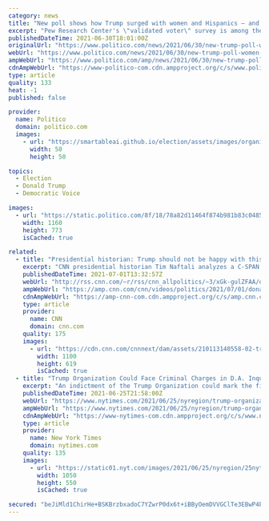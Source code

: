 ```yaml
---
category: news
title: "New poll shows how Trump surged with women and Hispanics — and lost anyway"
excerpt: "Pew Research Center's \"validated voter\" survey is among the most thorough examinations of the 2020 electorate to date."
publishedDateTime: 2021-06-30T18:01:00Z
originalUrl: "https://www.politico.com/news/2021/06/30/new-trump-poll-women-hispanic-voters-497199"
webUrl: "https://www.politico.com/news/2021/06/30/new-trump-poll-women-hispanic-voters-497199"
ampWebUrl: "https://www.politico.com/amp/news/2021/06/30/new-trump-poll-women-hispanic-voters-497199"
cdnAmpWebUrl: "https://www-politico-com.cdn.ampproject.org/c/s/www.politico.com/amp/news/2021/06/30/new-trump-poll-women-hispanic-voters-497199"
type: article
quality: 133
heat: -1
published: false

provider:
  name: Politico
  domain: politico.com
  images:
    - url: "https://smartableai.github.io/election/assets/images/organizations/politico.com-50x50.jpg"
      width: 50
      height: 50

topics:
  - Election
  - Donald Trump
  - Democratic Voice

images:
  - url: "https://static.politico.com/8f/18/78a82d11464f874b981b83c04851/gettyimages-1325665731-1.jpg"
    width: 1160
    height: 773
    isCached: true

related:
  - title: "Presidential historian: Trump should not be happy with this"
    excerpt: "CNN presidential historian Tim Naftali analyzes a C-SPAN poll that ranks former President Donald Trump as the worst living President.\n    \n"
    publishedDateTime: 2021-07-01T13:32:57Z
    webUrl: "http://rss.cnn.com/~r/rss/cnn_allpolitics/~3/xGk-gulZFAA/donald-trump-presidential-c-span-poll-naftali-newday-vpx.cnn"
    ampWebUrl: "https://amp.cnn.com/cnn/videos/politics/2021/07/01/donald-trump-presidential-c-span-poll-naftali-newday-vpx.cnn"
    cdnAmpWebUrl: "https://amp-cnn-com.cdn.ampproject.org/c/s/amp.cnn.com/cnn/videos/politics/2021/07/01/donald-trump-presidential-c-span-poll-naftali-newday-vpx.cnn"
    type: article
    provider:
      name: CNN
      domain: cnn.com
    quality: 175
    images:
      - url: "https://cdn.cnn.com/cnnnext/dam/assets/210113140558-02-trump-impeachment-centered-super-tease.jpg"
        width: 1100
        height: 619
        isCached: true
  - title: "Trump Organization Could Face Criminal Charges in D.A. Inquiry"
    excerpt: "An indictment of the Trump Organization could mark the first criminal charges to emerge from an investigation by the Manhattan district attorney into Donald J. Trump and his business dealings."
    publishedDateTime: 2021-06-25T21:58:00Z
    webUrl: "https://www.nytimes.com/2021/06/25/nyregion/trump-organization-criminal-charges.html"
    ampWebUrl: "https://www.nytimes.com/2021/06/25/nyregion/trump-organization-criminal-charges.amp.html"
    cdnAmpWebUrl: "https://www-nytimes-com.cdn.ampproject.org/c/s/www.nytimes.com/2021/06/25/nyregion/trump-organization-criminal-charges.amp.html"
    type: article
    provider:
      name: New York Times
      domain: nytimes.com
    quality: 135
    images:
      - url: "https://static01.nyt.com/images/2021/06/25/nyregion/25nytrump-charges/25nytrump-charges-facebookJumbo.jpg"
        width: 1050
        height: 550
        isCached: true

secured: "beJiMld1ChirHe+BSKBrzbxadoC7YZwrP0dx6t+iBByOemDVVGClTe3EBwP4PDvr2OrL9he4EdV4y1U2wM3msLAgoxPscWI0+psF52gJNZ95YjWN2dQO9LggTTKoPCklq/e2WLyrJoc/fTgjiver6pahgtHrJJcBBTMbnJE+F9bgsuFKhxm+1yI8wdl3cyLy0D2Wi492OxnqbiMlsivIPMggOaiifHR2MhMEvsC/kVMv95xpnUHQCsLWnj9dXV4FEbyF+hWk1wSi8sOEx3qjizflVw9UT60aiLAIYaxZBCzhKFol5d+C9UmUcuXOuHosVR/ZyHQE/oXQerqm864RCJADEBulhvO0r2+L21bdJuc=;xnXbd6iMcL4vOdKOUgYirg=="
---
```


